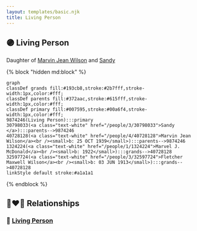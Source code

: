 ```yaml
---
layout: templates/basic.njk
title: Living Person
---
```

## 🟣 Living Person

Daughter of [Marvin Jean Wilson](/people/4/40728128) and [Sandy ](/people/3/30798033)

{% block "hidden md:block" %}
```mermaid
graph
classDef grands fill:#193cb8,stroke:#2b7fff,stroke-width:1px,color:#fff;
classDef parents fill:#372aac,stroke:#615fff,stroke-width:1px,color:#fff;
classDef primary fill:#007595,stroke:#00a6f4,stroke-width:1px,color:#fff;
9874246(Living Person):::primary
30798033(<a class="text-white" href="/people/3/30798033">Sandy </a>):::parents-->9874246
40728128(<a class="text-white" href="/people/4/40728128">Marvin Jean Wilson</a><br /><small>b: 25 OCT 1939</small>):::parents-->9874246
1324224(<a class="text-white" href="/people/1/1324224">Marvel J. McDonald</a><br /><small>b: 1922</small>):::grands-->40728128
32597724(<a class="text-white" href="/people/3/32597724">Fletcher Maxwell Wilson</a><br /><small>b: 03 JUN 1913</small>):::grands-->40728128
linkStyle default stroke:#a1a1a1
```
{% endblock %}

## 👩‍❤️‍👨 Relationships

### 🔵 [Living Person](/people/3/36173374)
